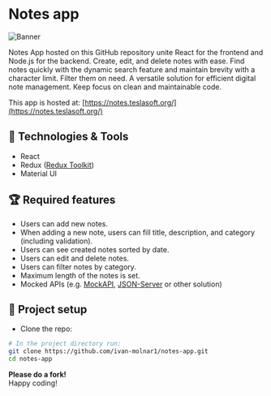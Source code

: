 # Notes app

![Banner](https://andrax.dev/M3_NOTES.png)

Notes App hosted on this GitHub repository unite React for the frontend and Node.js for the backend. Create, edit, and delete notes with ease. Find notes quickly with the dynamic search feature and maintain brevity with a character limit. Filter them on need. A versatile solution for efficient digital note management. Keep focus on clean and maintainable code.

This app is hosted at: [https://notes.teslasoft.org/](https://notes.teslasoft.org/)

## :hammer: Technologies & Tools

- React
- Redux ([Redux Toolkit](https://redux-toolkit.js.org/))
- Material UI

## :trophy: Required features

- Users can add new notes.
- When adding a new note, users can fill title, description, and category (including validation).
- Users can see created notes sorted by date.
- Users can edit and delete notes.
- Users can filter notes by category.
- Maximum length of the notes is set.
- Mocked APIs (e.g. [MockAPI](https://mockapi.io/), [JSON-Server](https://www.npmjs.com/package/json-server) or other solution)

## :wrench: Project setup

- Clone the repo:
```bash
# In the project directory run:
git clone https://github.com/ivan-molnar1/notes-app.git
cd notes-app
```
<b>Please do a fork!</b>
<br>Happy coding!

